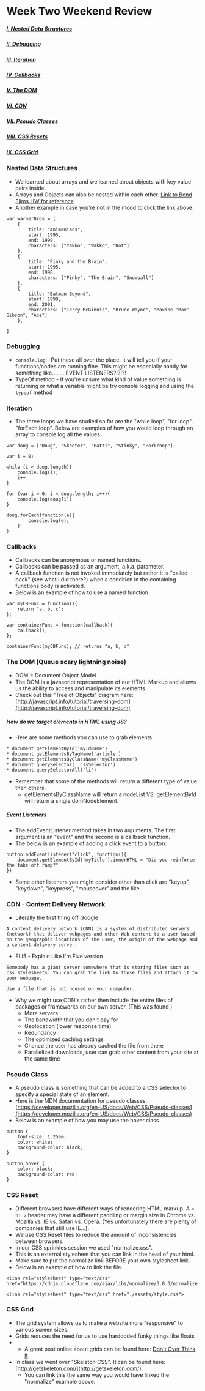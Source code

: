 # Week Two Weekend Review

##### [I. Nested Data Structures](#data)
##### [II. Debugging](#debug)
##### [III. Iteration](#iteration)
##### [IV. Callbacks](#callbacks)
##### [V. The DOM](#dom)
##### [VI. CDN](#cdn)
##### [VII. Pseudo Classes](#pseudo)
##### [VIII. CSS Resets](#reset)
##### [IX. CSS Grid](#grid)


### <a name=data>Nested Data Structures</a>
* We learned about arrays and we learned about objects with key value pairs inside. 
* Arrays and Objects can also be nested within each other. [Link to Bond Films HW for reference](https://github.com/ga-students/diana_students/tree/master/w02/d02/Homework/Bond)
* Another example in case you're not in the mood to click the link above. 

```
var warnerBros = [
	{
		title: "Animaniacs",
		start: 1995,
		end: 1999,
		characters: ["Yakko", "Wakko", "Dot"]
	},
	{
		title: "Pinky and the Brain",
		start: 1995,
		end: 1998,	
		characters: ["Pinky", "The Brain", "Snowball"]
	},
	{
		title: "Batman Beyond",
		start: 1999,
		end: 2001,
		characters: ["Terry McGinnis", "Bruce Wayne", "Maxine 'Max' Gibson", "Ace"]
	},
	
]
```

### <a name=debug>Debugging</a>
* ```console.log``` - Put these all over the place. It will tell you if your functions/codes are running fine. This might be especially handy for something like........ EVENT LISTENERS?!?!?!
* TypeOf method - If you're unsure what kind of value something is returning or what a variable might be try console logging and using the ```typeof``` method

### <a name=iteration>Iteration</a>
* The three loops we have studied so far are the "while loop", "for loop", "forEach loop". Below are examples of how you would loop through an array to console log all the values. 

```
var doug = ["Doug", "Skeeter", "Patti", "Stinky", "Porkchop"];

```
```
var i = 0;

while (i < doug.length){
	console.log(i);
	i++
}
```

```
for (var i = 0; i < doug.length; i++){
	console.log(doug[i])
}
```

```
doug.forEach(function(e){
		console.log(e);
	}
)
```

### <a name=callbacks>Callbacks</a>
* Callbacks can be anonymous or named functions. 
* Callbacks can be passed as an argument, a.k.a. parameter.
* A callback function is not invoked immediately but rather it is "called back" (see what I did there?) when a condition in the containing functions body is activated. 
* Below is an example of how to use a named function

```
var myCBFunc = function(){
	return "a, b, c";
};

var containerFunc = function(callback){
	callback();
};

containerFunc(myCBFunc); // returns "a, b, c"
```


### <a name=dom>The DOM (Queue scary lightning noise)</a>

* DOM = Document Object Model
* The DOM is a javascript representation of our HTML Markup and allows us the ability to access and manipulate its elements.
* Check out this "Tree of Objects" diagram here: [http://javascript.info/tutorial/traversing-dom](http://javascript.info/tutorial/traversing-dom)

##### How do we target elements in HTML using JS?

* Here are some methods you can use to grab elements:

```
* document.getElementById('myIdName')
* document.getElementsByTagName('article')
* document.getElementsByClassName('myClassName')
* document.querySelector('.cssSelector')
* document.querySelectorAll('li')
```

* Remember that some of the methods will return a different type of value then others. 
	* getElementsByClassName will return a nodeList VS. getElementById will return a single domNodeElement.

##### Event Listeners
* The addEventListener method takes in two arguments. The first argument is an "event" and the second is a callback function. 
* The below is an example of adding a click event to a button:

```
button.addEventListener("click", function(){
	document.getElementById('myTitle').innerHTML = "Did you reinforce the take off ramp?"
})
```
* Some other listeners you might consider other than click are "keyup", "keydown", "keypress", "mouseover" and the like. 


### <a name=cdn>CDN - Content Delivery Network</a>
* Literally the first thing off Google

```
A content delivery network (CDN) is a system of distributed servers (network) that deliver webpages and other Web content to a user based on the geographic locations of the user, the origin of the webpage and a content delivery server.
```

* ELI5 - Explain Like I'm Five version

```
Somebody has a giant server somewhere that is storing files such as css stylesheets. You can grab the link to those files and attach it to your webpage. 

Use a file that is not housed on your computer.
```

* Why we might use CDN's rather then include the entire files of packages or frameworks on our own server. (This was found )
	* More servers
    * The bandwidth that you don't pay for
    * Geolocation (lower response time)
    * Redundancy
    * The optimized caching settings
    * Chance the user has already cached the file from there
    * Parallelized downloads, user can grab other content from your site at the same time

### <a name=pseudo>Pseudo Class</a>
* A pseudo class is something that can be added to a CSS selector to specify a special state of an element. 
* Here is the MDN documentation for pseudo classes: [https://developer.mozilla.org/en-US/docs/Web/CSS/Pseudo-classes](https://developer.mozilla.org/en-US/docs/Web/CSS/Pseudo-classes)
* Below is an example of how you may use the hover class

```
button {
	font-size: 1.25em;
	color: white;
	background-color: black;
}

button:hover {
	color: black;
	background-color: red;
}

```


### <a name=reset>CSS Reset</a>
* Different browsers have different ways of rendering HTML markup. A ```< h1 >``` header may have a different paddiing or margin size in Chrome vs. Mozilla vs. IE vs. Safari vs. Opera. (Yes unfortunately there are plenty of companies that still use IE...). 
* We use CSS Reset files to reduce the amount of inconsistencies between browsers. 
* In our CSS sprinkles session we used "normalize.css".
* This is an external stylesheet that you can link in the head of your html.
* Make sure to put the normalize link BEFORE your own stylesheet link.
* Below is an example of how to link the file.

```
<link rel="stylesheet" type="text/css" href="https://cdnjs.cloudflare.com/ajax/libs/normalize/3.0.3/normalize.css">

<link rel="stylesheet" type="text/css" href="./assets/style.css">
```


### <a name=grid>CSS Grid</a>
* The grid system allows us to make a website more "responsive" to various screen sizes. 
* Grids reduces the need for us to use hardcoded funky things like floats
* * A great post online about grids can be found here: [Don't Over Think It](https://css-tricks.com/dont-overthink-it-grids/).
* In class we went over "Skeleton CSS". It can be found here: [http://getskeleton.com/](http://getskeleton.com/).
	* You can link this the same way you would have linked the "normalize" example above.





